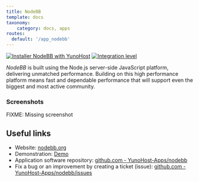 ```yaml
---
title: NodeBB
template: docs
taxonomy:
    category: docs, apps
routes:
  default: '/app_nodebb'
---
```


[![Installer NodeBB with YunoHost](https://install-app.yunohost.org/install-with-yunohost.svg)](https://install-app.yunohost.org/?app=nodebb) [![Integration level](https://dash.yunohost.org/integration/nodebb.svg)](https://dash.yunohost.org/appci/app/nodebb)

*NodeBB* is built using the Node.js server-side JavaScript platform, delivering unmatched performance.
Building on this high performance platform means fast and dependable performance that will support even the biggest and most active community.

### Screenshots

FIXME: Missing screenshot
<!-- ![Screenshot of NodeBB](./doc/screenshots/screenshot.png) -->

## Useful links

+ Website: [nodebb.org](https://nodebb.org/)
+ Demonstration: [Demo](https://try.nodebb.org/)
+ Application software repository: [github.com - YunoHost-Apps/nodebb](https://github.com/YunoHost-Apps/nodebb_ynh)
+ Fix a bug or an improvement by creating a ticket (issue): [github.com - YunoHost-Apps/nodebb/issues](https://github.com/YunoHost-Apps/nodebb_ynh/issues)
